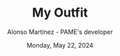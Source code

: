 ---
title: "My Outfit"
description: "This article explains the functionalities and use of the outfit section"
author: "Alonso Martínez - PAME's developer"
date: "Monday, May 22, 2024"
p1: "My Outfit is a feature of the app under development."
p2: "It will be a section where you can add clothes to your avatar and form an outfit. You can share this outfit daily on PamShare and interact with it and the rest of the users' outfits."
p3: ""
p4: ""
p5: ""
---